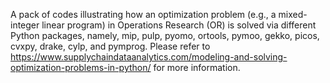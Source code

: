 A pack of codes illustrating how an optimization problem (e.g., a mixed-integer linear program) in Operations Research (OR) is solved via different Python packages, namely, mip, pulp, pyomo, ortools, pymoo, gekko, picos, cvxpy, drake, cylp, and pymprog. Please refer to https://www.supplychaindataanalytics.com/modeling-and-solving-optimization-problems-in-python/ for more information.
